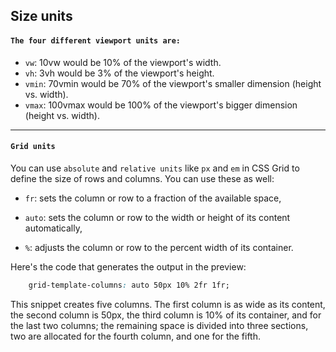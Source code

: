 ## Size units

#### `The four different viewport units are:`

   * `vw`: 10vw would be 10% of the viewport's width.
   * `vh`: 3vh would be 3% of the viewport's height.
   * `vmin`: 70vmin would be 70% of the viewport's smaller dimension (height vs. width).
   * `vmax`: 100vmax would be 100% of the viewport's bigger dimension (height vs. width).

----

#### `Grid units`

You can use `absolute` and `relative units` like `px` and `em` in CSS Grid to define the size of rows and columns. You can use these as well:

* `fr`: sets the column or row to a fraction of the available space,

* `auto`: sets the column or row to the width or height of its content automatically,

* `%`: adjusts the column or row to the percent width of its container.

Here's the code that generates the output in the preview:
```css
    grid-template-columns: auto 50px 10% 2fr 1fr;
```
This snippet creates five columns. The first column is as wide as its content, the second column is 50px, the third column is 10% of its container, and for the last two columns; the remaining space is divided into three sections, two are allocated for the fourth column, and one for the fifth.
